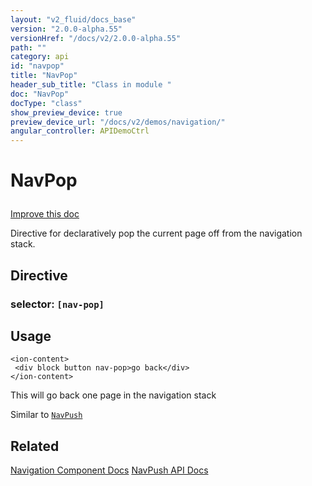 ```yaml
---
layout: "v2_fluid/docs_base"
version: "2.0.0-alpha.55"
versionHref: "/docs/v2/2.0.0-alpha.55"
path: ""
category: api
id: "navpop"
title: "NavPop"
header_sub_title: "Class in module "
doc: "NavPop"
docType: "class"
show_preview_device: true
preview_device_url: "/docs/v2/demos/navigation/"
angular_controller: APIDemoCtrl 
---
```










<h1 class="api-title">


NavPop






</h1>

<a class="improve-v2-docs" href='http://github.com/driftyco/ionic/edit/2.0/ionic/components/nav/nav-push.ts#L88'>
Improve this doc
</a>






<p>Directive for declaratively pop the current page off from the navigation stack.</p>


<h2>Directive</h2>
<h3>selector: <code>[nav-pop]</code></h3>
<!-- @usage tag -->

<h2>Usage</h2>

<pre><code class="lang-html">&lt;ion-content&gt;
 &lt;div block button nav-pop&gt;go back&lt;/div&gt;
&lt;/ion-content&gt;
</code></pre>
<p>This will go back one page in the navigation stack</p>
<p>Similar to <a href='/docs/v2/api/components/nav/NavPush/'><code>NavPush</code></a></p>




<!-- @property tags -->


<!-- methods on the class --><!-- related link -->

<h2>Related</h2>

<a href='/docs/v2/components#navigation'>Navigation Component Docs</a>
<a href='../NavPush'>NavPush API Docs</a><!-- end content block -->


<!-- end body block -->

